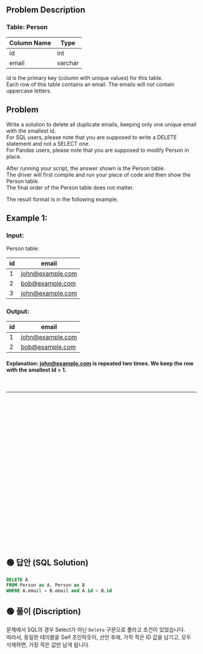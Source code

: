 ## Problem Description


### Table: Person

| Column Name | Type    |
|----|----|
| id          | int     |
| email       | varchar |

id is the primary key (column with unique values) for this table.  
Each row of this table contains an email. The emails will not contain uppercase letters.
 
## Problem

Write a solution to delete all duplicate emails, keeping only one unique email with the smallest id.  
For SQL users, please note that you are supposed to write a DELETE statement and not a SELECT one.  
For Pandas users, please note that you are supposed to modify Person in place.  

After running your script, the answer shown is the Person table.  
The driver will first compile and run your piece of code and then show the Person table.  
The final order of the Person table does not matter.  

The result format is in the following example.  

 

## Example 1:

### Input: 
Person table:

| id | email            |
|----|----|
| 1  | john@example.com |
| 2  | bob@example.com  |
| 3  | john@example.com |

### Output: 

| id | email            |
|----|-----|
| 1  | john@example.com |
| 2  | bob@example.com  |

#### Explanation: john@example.com is repeated two times. We keep the row with the smallest Id = 1.


<br/>

---

<br/>
<br/>
<br/>
<br/>
<br/>
<br/>
<br/>
<br/>
<br/>
<br/>
<br/>
<br/>
<br/>
<br/>
<br/>
<br/>
<br/>
<br/>
<br/>
<br/>
<br/>
<br/>
<br/>


## 🟢 답안 (SQL Solution)

```sql
DELETE A
FROM Person as A, Person as B
WHERE A.email = B.email and A.id > B.id
```

## 🟢 풀이 (Discription)
문제에서 SQL의 경우 Select가 아닌 `Delete` 구문으로 풀라고 조건이 있었습니다.  
따라서, 동일한 테이블을 Self 조인하듯이, 선언 후에, 가작 작은 ID 값을 남기고, 모두 삭제하면, 가장 작은 값만 남게 됩니다.
